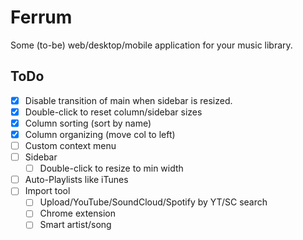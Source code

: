 # Ferrum
Some (to-be) web/desktop/mobile application for your music library.

## ToDo
- [x] Disable transition of main when sidebar is resized.
- [x] Double-click to reset column/sidebar sizes
- [x] Column sorting (sort by name)
- [x] Column organizing (move col to left)
- [ ] Custom context menu
- [ ] Sidebar
    - [ ] Double-click to resize to min width
- [ ] Auto-Playlists like iTunes
- [ ] Import tool
    - [ ] Upload/YouTube/SoundCloud/Spotify by YT/SC search
    - [ ] Chrome extension
    - [ ] Smart artist/song
